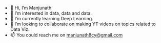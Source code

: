 - 👋 Hi, I’m Manjunath
- 👀 I’m interested in data, data and data.
- 🌱 I’m currently learning Deep Learning.
- 💞️ I’m looking to collaborate on making YT videos on topics related to Data Viz.
- 📫 You could reach me on manjunath8cy@gmail.com

<!---
manjunath8cy/manjunath8cy is a ✨ special ✨ repository because its `README.md` (this file) appears on your GitHub profile.
You can click the Preview link to take a look at your changes.
--->
